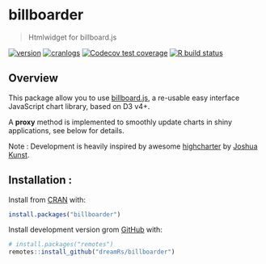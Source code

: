 # billboarder


> Htmlwidget for billboard.js

<!-- badges: start -->
[![version](http://www.r-pkg.org/badges/version/billboarder)](https://CRAN.R-project.org/package=billboarder)
[![cranlogs](http://cranlogs.r-pkg.org/badges/billboarder)](https://CRAN.R-project.org/package=billboarder)
[![Codecov test coverage](https://codecov.io/gh/dreamRs/billboarder/branch/master/graph/badge.svg)](https://app.codecov.io/gh/dreamRs/billboarder?branch=master)
[![R build status](https://github.com/dreamRs/billboarder/workflows/R-CMD-check/badge.svg)](https://github.com/dreamRs/billboarder/actions)
<!-- badges: end -->


## Overview

This package allow you to use [billboard.js](https://naver.github.io/billboard.js/),
a re-usable easy interface JavaScript chart library, based on D3 v4+.

A **proxy** method is implemented to smoothly update charts in shiny applications, see below for details.

Note : Development is heavily inspired by awesome [highcharter](http://jkunst.com/highcharter/) by [Joshua Kunst](https://github.com/jbkunst).


## Installation :

Install from [CRAN](https://CRAN.R-project.org/package=billboarder) with:
```r
install.packages("billboarder")
```

Install development version grom [GitHub](https://github.com/dreamRs/billboarder) with:
```r
# install.packages("remotes")
remotes::install_github("dreamRs/billboarder")
```
